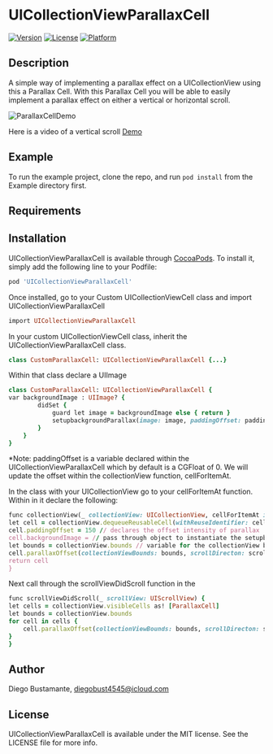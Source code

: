 # UICollectionViewParallaxCell

[![Version](https://img.shields.io/cocoapods/v/UICollectionViewParallaxCell.svg?style=flat)](https://cocoapods.org/pods/UICollectionViewParallaxCell)
[![License](https://img.shields.io/cocoapods/l/UICollectionViewParallaxCell.svg?style=flat)](https://cocoapods.org/pods/UICollectionViewParallaxCell)
[![Platform](https://img.shields.io/cocoapods/p/UICollectionViewParallaxCell.svg?style=flat)](https://cocoapods.org/pods/UICollectionViewParallaxCell)

## Description

A simple way of implementing a parallax effect on a UICollectionView using this a Parallax Cell. With this Parallax Cell you will be able to easily implement a parallax effect on either a vertical or horizontal scroll.

![ParallaxCellDemo](https://s3.amazonaws.com/diegophotos/github/ParallaxCells.png)

Here is a video of a vertical scroll [Demo](https://youtu.be/wN3RaSWmP6I)


## Example

To run the example project, clone the repo, and run `pod install` from the Example directory first.

## Requirements

## Installation

UICollectionViewParallaxCell is available through [CocoaPods](https://cocoapods.org). To install
it, simply add the following line to your Podfile:

```ruby
pod 'UICollectionViewParallaxCell'
```

Once installed, go to your Custom UICollectionViewCell class and import UICollectionViewParallaxCell
```ruby
import UICollectionViewParallaxCell
```

In your custom UICollectionViewCell class, inherit the UICollectionViewParallaxCell class.

```ruby
class CustomParallaxCell: UICollectionViewParallaxCell {...}
```

Within that class declare a UIImage 
```ruby
class CustomParallaxCell: UICollectionViewParallaxCell {
var backgroundImage : UIImage? {
        didSet {
            guard let image = backgroundImage else { return }
            setupbackgroundParallax(image: image, paddingOffset: paddingOffset, topConstraint: 0, bottomConstraint: 0, leadingConstraint: 0, trailingConstraint: 0)
        }
    }
}
```

*Note: paddingOffset is a variable declared within the UICollectionViewParallaxCell which by default is a CGFloat of 0. We will update the offset within the collectionView function, cellForItemAt.

In the class with your UICollectionView go to your cellForItemAt function. 
Within in it declare the following:
```ruby
func collectionView(_ collectionView: UICollectionView, cellForItemAt indexPath: IndexPath) -> UICollectionViewCell {
let cell = collectionView.dequeueReusableCell(withReuseIdentifier: cellId, for: indexPath) as! CustomParallaxCell
cell.paddingOffset = 150 // declares the offset intensity of parallax
cell.backgroundImage = // pass through object to instantiate the setupbackgroundParallax function in the didSet
let bounds = collectionView.bounds // variable for the collectionView bounds
cell.parallaxOffset(collectionViewBounds: bounds, scrollDirecton: scrollDirection) // instantiate the inital bounds of the collectionview
return cell
}
```

Next call through the scrollViewDidScroll function in the 
```ruby 
func scrollViewDidScroll(_ scrollView: UIScrollView) {
let cells = collectionView.visibleCells as! [ParallaxCell]
let bounds = collectionView.bounds
for cell in cells {
    cell.parallaxOffset(collectionViewBounds: bounds, scrollDirecton: scrollDirection)
}
}
```


## Author

Diego Bustamante, diegobust4545@icloud.com

## License

UICollectionViewParallaxCell is available under the MIT license. See the LICENSE file for more info.
